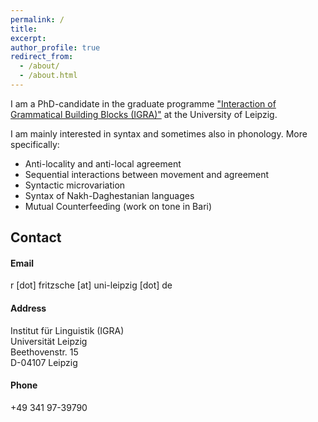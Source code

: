 ```yaml
---
permalink: /
title:
excerpt: 
author_profile: true
redirect_from: 
  - /about/
  - /about.html
---
```


I am a PhD-candidate in the graduate programme ["Interaction of Grammatical Building Blocks (IGRA)"](https://www.philol.uni-leipzig.de/graduiertenkolleg-interaktion-grammatischer-bausteine/) at the University of Leipzig.

I am mainly interested in syntax and sometimes also in phonology. More specifically:

- Anti-locality and anti-local agreement
- Sequential interactions between movement and agreement
- Syntactic microvariation
- Syntax of Nakh-Daghestanian languages
- Mutual Counterfeeding (work on tone in Bari)

## Contact

#### Email

r \[dot\] fritzsche \[at\] uni-leipzig \[dot\] de

#### Address 

Institut für Linguistik (IGRA)  
Universität Leipzig  
Beethovenstr. 15  
D-04107 Leipzig

#### Phone

+49 341 97-39790
